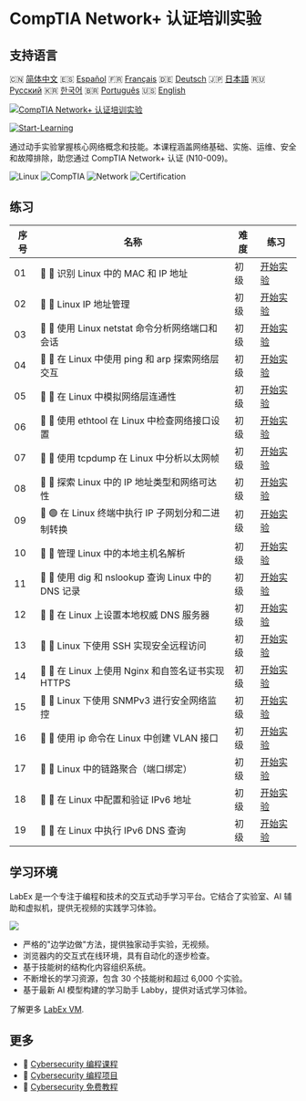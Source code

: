 # CompTIA Network+ 认证培训实验

## 支持语言

🇨🇳 [简体中文](README_zh.md) 🇪🇸 [Español](README_es.md) 🇫🇷 [Français](README_fr.md) 🇩🇪 [Deutsch](README_de.md) 🇯🇵 [日本語](README_ja.md) 🇷🇺 [Русский](README_ru.md) 🇰🇷 [한국어](README_ko.md) 🇧🇷 [Português](README_pt.md) 🇺🇸 [English](README.md) 

[![CompTIA Network+ 认证培训实验](https://cover-creator.labex.io/comptia-network-plus-training-labs.png?lang=zh)](https://labex.io/zh/courses/comptia-network-plus-training-labs)

[![Start-Learning](https://img.shields.io/badge/Start-Learning-whitesmoke?style=for-the-badge)](https://labex.io/zh/courses/comptia-network-plus-training-labs)

通过动手实验掌握核心网络概念和技能。本课程涵盖网络基础、实施、运维、安全和故障排除，助您通过 CompTIA Network+ 认证 (N10-009)。

![Linux](https://img.shields.io/badge/Linux-whitesmoke?style=for-the-badge&logo=linux)
![CompTIA](https://img.shields.io/badge/CompTIA-whitesmoke?style=for-the-badge&logo=comptia)
![Network](https://img.shields.io/badge/Network-whitesmoke?style=for-the-badge&logo=network)
![Certification](https://img.shields.io/badge/Certification-whitesmoke?style=for-the-badge&logo=certification)


## 练习

|   序号 | 名称                                                | 难度   | 练习                                                                                                                                                |
|--------|-----------------------------------------------------|--------|-----------------------------------------------------------------------------------------------------------------------------------------------------|
|     01 | 📖 🔵 识别 Linux 中的 MAC 和 IP 地址                | 初级   | <a target='_blank' href='https://labex.io/zh/tutorials/linux-identify-mac-and-ip-addresses-in-linux-592731'>开始实验</a>                            |
|     02 | 📖 🔵 Linux IP 地址管理                             | 初级   | <a target='_blank' href='https://labex.io/zh/tutorials/linux-manage-ip-addressing-in-linux-592736'>开始实验</a>                                     |
|     03 | 📖 🔵 使用 Linux netstat 命令分析网络端口和会话     | 初级   | <a target='_blank' href='https://labex.io/zh/tutorials/linux-analyze-network-ports-and-sessions-with-netstat-in-linux-592741'>开始实验</a>          |
|     04 | 📖 🔵 在 Linux 中使用 ping 和 arp 探索网络层交互    | 初级   | <a target='_blank' href='https://labex.io/zh/tutorials/linux-explore-network-layer-interaction-with-ping-and-arp-in-linux-592746'>开始实验</a>      |
|     05 | 📖 🔵 在 Linux 中模拟网络层连通性                   | 初级   | <a target='_blank' href='https://labex.io/zh/tutorials/linux-simulate-network-layer-connectivity-in-linux-592752'>开始实验</a>                      |
|     06 | 📖 🔵 使用 ethtool 在 Linux 中检查网络接口设置      | 初级   | <a target='_blank' href='https://labex.io/zh/tutorials/linux-examine-network-interface-settings-with-ethtool-in-linux-592759'>开始实验</a>          |
|     07 | 📖 🔵 使用 tcpdump 在 Linux 中分析以太网帧          | 初级   | <a target='_blank' href='https://labex.io/zh/tutorials/linux-analyze-ethernet-frames-with-tcpdump-in-linux-592765'>开始实验</a>                     |
|     08 | 📖 🔵 探索 Linux 中的 IP 地址类型和网络可达性       | 初级   | <a target='_blank' href='https://labex.io/zh/tutorials/linux-explore-ip-address-types-and-reachability-in-linux-592780'>开始实验</a>                |
|     09 | 📖 🟢 在 Linux 终端中执行 IP 子网划分和二进制转换   | 初级   | <a target='_blank' href='https://labex.io/zh/tutorials/linux-perform-ip-subnetting-and-binary-conversion-in-the-linux-terminal-592782'>开始实验</a> |
|     10 | 📖 🔵 管理 Linux 中的本地主机名解析                 | 初级   | <a target='_blank' href='https://labex.io/zh/tutorials/linux-manage-local-hostname-resolution-in-linux-592792'>开始实验</a>                         |
|     11 | 📖 🔵 使用 dig 和 nslookup 查询 Linux 中的 DNS 记录 | 初级   | <a target='_blank' href='https://labex.io/zh/tutorials/linux-query-dns-records-in-linux-with-dig-and-nslookup-592796'>开始实验</a>                  |
|     12 | 📖 🔵 在 Linux 上设置本地权威 DNS 服务器            | 初级   | <a target='_blank' href='https://labex.io/zh/tutorials/linux-set-up-a-local-authoritative-dns-server-on-linux-592803'>开始实验</a>                  |
|     13 | 📖 🔵 Linux 下使用 SSH 实现安全远程访问             | 初级   | <a target='_blank' href='https://labex.io/zh/tutorials/linux-secure-remote-access-in-linux-with-ssh-592816'>开始实验</a>                            |
|     14 | 📖 🔵 在 Linux 上使用 Nginx 和自签名证书实现 HTTPS  | 初级   | <a target='_blank' href='https://labex.io/zh/tutorials/linux-https-with-a-self-signed-certificate-on-nginx-in-linux-592820'>开始实验</a>            |
|     15 | 📖 🔵 Linux 下使用 SNMPv3 进行安全网络监控          | 初级   | <a target='_blank' href='https://labex.io/zh/tutorials/linux-secure-network-monitoring-with-snmpv3-in-linux-592826'>开始实验</a>                    |
|     16 | 📖 🔵 使用 ip 命令在 Linux 中创建 VLAN 接口         | 初级   | <a target='_blank' href='https://labex.io/zh/tutorials/linux-create-vlan-interfaces-in-linux-using-the-ip-command-592842'>开始实验</a>              |
|     17 | 📖 🔵 Linux 中的链路聚合（端口绑定）                | 初级   | <a target='_blank' href='https://labex.io/zh/tutorials/linux-link-aggregation-port-bonding-in-linux-592851'>开始实验</a>                            |
|     18 | 📖 🔵 在 Linux 中配置和验证 IPv6 地址               | 初级   | <a target='_blank' href='https://labex.io/zh/tutorials/linux-configure-and-verify-ipv6-addresses-in-linux-592858'>开始实验</a>                      |
|     19 | 📖 🔵 在 Linux 中执行 IPv6 DNS 查询                 | 初级   | <a target='_blank' href='https://labex.io/zh/tutorials/linux-perform-ipv6-dns-lookups-in-linux-592862'>开始实验</a>                                 |

## 学习环境

LabEx 是一个专注于编程和技术的交互式动手学习平台。它结合了实验室、AI 辅助和虚拟机，提供无视频的实践学习体验。

![](https://tutorial-screenshot.getvm.io/images/vm-1725247253.png)

- 严格的"边学边做"方法，提供独家动手实验，无视频。
- 浏览器内的交互式在线环境，具有自动化的逐步检查。
- 基于技能树的结构化内容组织系统。
- 不断增长的学习资源，包含 30 个技能树和超过 6,000 个实验。
- 基于最新 AI 模型构建的学习助手 Labby，提供对话式学习体验。

了解更多 [LabEx VM](https://support.labex.io/using-labex/virtual-machine).

## 更多

- 🔗 [Cybersecurity 编程课程](https://github.com/labex-labs/awesome-programming-courses)
- 🔗 [Cybersecurity 编程项目](https://github.com/labex-labs/awesome-programming-projects)
- 🔗 [Cybersecurity 免费教程](https://github.com/labex-labs/cybersecurity-free-tutorials)

